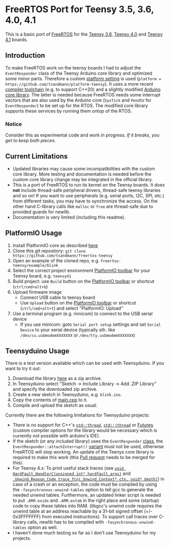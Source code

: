 # FreeRTOS Port for Teensy 3.5, 3.6, 4.0, 4.1

This is a basic port of [FreeRTOS][FreeRTOS] for the [Teensy 3.6][Teensy], [Teensy 4.0][Teensy] and [Teensy 4.1][Teensy] boards.

## Introduction

To make FreeRTOS work on the teensy boards I had to adjust the `EventResponder` class of the Teensy Arduino core library and optimized some minor parts. Therefore a custom [platform setting][TeensyPlatform] is used (`platform = https://github.com/tsandmann/platform-teensy`). It uses a more recent [compiler toolchain][ARMCrossCompiler] (e.g. to support C++20) and a slightly modified [Arduino core library][TeensyLibCore]. The latter is needed because FreeRTOS needs some interrupt vectors that are also used by the Arduino core (`SysTick` and `PendSV` for `EventResponder`) to be set up for the RTOS. The modified core library supports these services by running them ontop of the RTOS.

### Notice

Consider this as experimental code and work in progress. *If it breaks, you get to keep both pieces.*

## Current Limitations

* Updated libraries may cause some incompatibilities with the custom core library. More testing and documentation is needed before the custom core library change may be integrated in the official library.
* This is a port of FreeRTOS to run its kernel on the Teensy boards. It does **not** include thread-safe peripheral drivers, thread-safe teensy libraries and so on! If you want to use peripherals (e.g. serial ports, I2C, SPI, etc.) from different tasks, you may have to synchronize the access. On the other hand C-library calls like `malloc` or `free` are thread-safe due to provided guards for newlib.
* Documentation is very limited (including this readme).

## PlatformIO Usage

1. Install PlatformIO core as described [here][PIOInstall]
1. Clone this git repository: `git clone https://github.com/tsandmann/freertos-teensy`
1. Open an example of the cloned repo, e.g. `freertos-teensy/example/blink`
1. Select the correct project environment [PlatformIO toolbar][PIOToolbar] for your Teensy board, e.g. `teensy41`
1. Build project: use `Build` button on the [PlatformIO toolbar][PIOToolbar] or shortcut (`ctrl/cmd+alt+b`)
1. Upload firmware image
    * Connect USB cable to teensy board
    * Use `Upload` button on the [PlatformIO toolbar][PIOToolbar] or shortcut (`ctrl/cmd+alt+t`) and select "PlatformIO: Upload"
1. Use a terminal program (e.g. minicom) to connect to the USB serial device
    * If you use minicom: goto `Serial port setup` settings and set `Serial Device` to your serial device (typically sth. like `/dev/cu.usbmodemXXXXXXX` or `/dev/tty.usbmodemXXXXXXX`)

## Teensyduino Usage

There is a test version available which can be used with Teensyduino. If you want to try it out:

1. Download the library [here](https://github.com/tsandmann/freertos-teensy/releases) as a zip archive.
1. In Teensyduino select "Sketch -> Include Library -> Add .ZIP Library" and specify the downloaded zip archive.
1. Create a new sketch in Teensyduino, e.g. `blink.ino`.
1. Copy the contents of [main.cpp](https://github.com/tsandmann/freertos-teensy/blob/master/example/blink/src/main.cpp) to it.
1. Compile and upload the sketch as usual.

Currently there are the following limitations for Teensyduino projects:

 - There is no support for C++'s [`std::thread`][StdThread], [`std::jthread`][StdThread] or [Futures][StdThread] (custom compiler options for the library would be necessary which is currently not possible with arduino's IDE).
 - If the sketch (or any included library) uses the `EventResponder` [class](https://github.com/PaulStoffregen/cores/blob/bf413538ce5d331a4ac768e50c5668b9b6c1901f/teensy4/EventResponder.h#L67), the `EventResponder::attachInterrupt()` [variant](https://github.com/PaulStoffregen/cores/blob/bf413538ce5d331a4ac768e50c5668b9b6c1901f/teensy4/EventResponder.h#L111) must not be used, otherwise FreeRTOS will stop working. An update of the Teenys core library is required to make this work (this [Pull request](https://github.com/PaulStoffregen/cores/pull/683) needs to be merged for this).
 - For Teensy 4.x: To print useful stack traces (see [`void HardFault_HandlerC(unsigned int* hardfault_args)`](https://github.com/tsandmann/freertos-teensy/blob/master/src/portable/teensy_4.cpp#L351) and [`_Unwind_Reason_Code trace_fcn(_Unwind_Context* ctx, void* depth)`](https://github.com/tsandmann/freertos-teensy/blob/master/src/portable/teensy_common.cpp#L179)) in case of a crash or an exception, the code must be compiled by using the `-fasynchronous-unwind-tables` option to tell gcc to generate the needed unwind tables. Furthermore, an updated linker script is needed to put `.ARM.exidx` and `.ARM.extab` in the right place and some (startup) code to copy these tables into RAM. (libgcc's unwind code requires the unwind table at an address reachable by a 31-bit signed offset (+/- 0x3FFFFFFF) from executed instructions). To support call traces over C-library calls, newlib has to be compiled with `-fasynchronous-unwind-tables` option as well.
 - I haven't done much testing so far as I don't use Teensyduino for my projects.

[FreeRTOS]: https://www.freertos.org
[Teensy]: https://www.pjrc.com/teensy/index.html
[PlatformIO]: https://platformio.org
[PIOGithub]: https://github.com/platformio/platformio-core
[PIOInstall]: https://docs.platformio.org/en/latest/integration/ide/vscode.html#installation
[PioCliInstall]: https://docs.platformio.org/en/latest/core/installation.html#install-shell-commands
[PIOToolbar]: https://docs.platformio.org/en/latest/integration/ide/vscode.html#platformio-toolbar
[VSCode]: https://github.com/Microsoft/vscode
[PlatformIOIDE]: http://docs.platformio.org/en/latest/ide.html#ide
[TeensyPlatform]: https://github.com/tsandmann/platform-teensy
[ARMCrossCompiler]: https://github.com/tsandmann/arm-cortexm-toolchain-linux
[TeensyLibCore]: https://github.com/tsandmann/teensy-cores
[StdThread]: https://en.cppreference.com/w/cpp/thread
